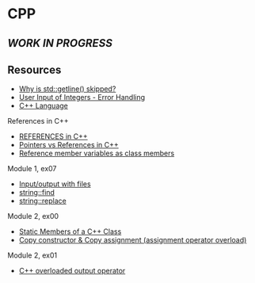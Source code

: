 # CPP
## ***WORK IN PROGRESS***

## Resources
- [Why is std::getline() skipped?](https://stackoverflow.com/questions/25074624/why-is-stdgetline-skipped?noredirect=1&lq=1)
- [User Input of Integers - Error Handling](https://stackoverflow.com/questions/1283302/user-input-of-integers-error-handling)
- [C++ Language](https://www.cplusplus.com/doc/tutorial/)

References in C++
- [REFERENCES in C++](https://www.youtube.com/watch?v=IzoFn3dfsPA)
- [Pointers vs References in C++](https://www.geeksforgeeks.org/pointers-vs-references-cpp/)
- [Reference member variables as class members](https://stackoverflow.com/questions/12387239/reference-member-variables-as-class-members)

Module 1, ex07
- [Input/output with files](https://www.cplusplus.com/doc/tutorial/files/)
- [string::find](http://www.cplusplus.com/reference/string/string/find/)
- [string::replace](http://www.cplusplus.com/reference/string/string/replace/)

Module 2, ex00
- [Static Members of a C++ Class](https://www.tutorialspoint.com/cplusplus/cpp_static_members.htm#:~:text=When%20we%20declare%20a%20member,no%20other%20initialization%20is%20present.)
- [Copy constructor & Copy assignment (assignment operator overload)](http://www.cplusplus.com/doc/tutorial/classes2/)

Module 2, ex01
- [C++ overloaded output operator](https://stackoverflow.com/questions/14923987/c-overloaded-output-operator)
